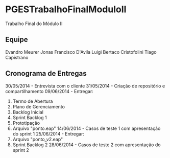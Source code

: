 PGESTrabalhoFinalModuloII
=========================

Trabalho Final do Módulo II

Equipe
-------------------------
Evandro Meurer
Jonas Francisco D'Avila
Luigi Bertaco Cristofolini
Tiago Capistrano

Cronograma de Entregas
-------------------------
30/05/2014 - Entrevista com o cliente
31/05/2014 - Criação de repositório e compartilhamento
09/06/2014 - Entregar: 
  1. Termo de Abertura
  2. Plano de Gerenciamento
  3. Backlog Inicial
  4. Sprint Backlog 1
  5. Prototipação
  6. Arquivo "ponto.eap"
14/06/2014 - Casos de teste 1 com apresentação do sprint 1
25/06/2014 - Entregar:
  1. Arquivo "ponto_v2.eap"
  2. Sprint Backlog 2
28/06/2014 - Casos de teste 2 com apresentação do sprint 2
